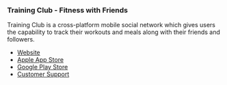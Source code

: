 ### Training Club - Fitness with Friends  
Training Club is a cross-platform mobile social network which gives users the capability to track their workouts and meals along with their friends and followers.

* [Website](https://trainingclubapp.com/)
* [Apple App Store](https://trainingclubapp.com/get/ios)
* [Google Play Store](https://trainingclubapp.com/get/android)
* [Customer Support](mailto:support@trainingclubapp.com)
